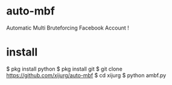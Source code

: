 # auto-mbf
Automatic Multi Bruteforcing Facebook Account !
# install
$ pkg install python
$ pkg install git
$ git clone https://github.com/xijurg/auto-mbf
$ cd xijurg
$ python ambf.py
